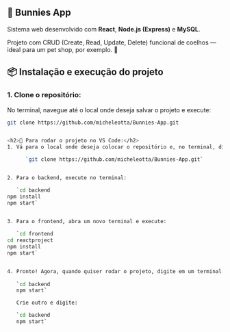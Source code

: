 ## 🐇 Bunnies App

Sistema web desenvolvido com **React**, **Node.js (Express)** e **MySQL**.

Projeto com CRUD (Create, Read, Update, Delete) funcional de coelhos — ideal para um pet shop, por exemplo. 🐰

## 📦 Instalação e execução do projeto

### 1. Clone o repositório:
No terminal, navegue até o local onde deseja salvar o projeto e execute:
```bash
git clone https://github.com/micheleotta/Bunnies-App.git


<h2>🐇 Para rodar o projeto no VS Code:</h2>
1. Vá para o local onde deseja colocar o repositório e, no terminal, digite o comando:

      `git clone https://github.com/micheleotta/Bunnies-App.git`


2. Para o backend, execute no terminal:

   `cd backend
npm install
npm start`


3. Para o frontend, abra um novo terminal e execute:
   
   `cd frontend
cd reactproject
npm install
npm start`


4. Pronto! Agora, quando quiser rodar o projeto, digite em um terminal:
   
   `cd backend
   npm start`

   Crie outro e digite:

   `cd backend
   npm start`
